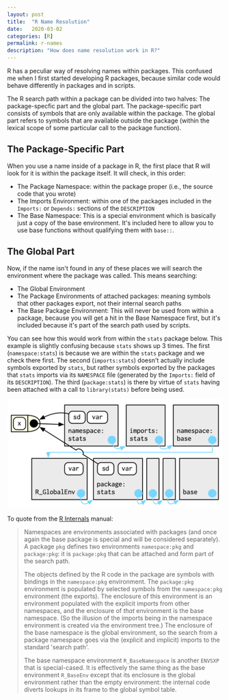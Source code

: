 ```yaml
---
layout: post
title:  "R Name Resolution"
date:   2020-03-02
categories: [R]
permalink: r-names
description: "How does name resolution work in R?"
---
```

R has a peculiar way of resolving names within packages. This confused me when I first started developing R packages, because similar code would behave differently in packages and in scripts.

The R search path within a package can be divided into two halves: The package-specfic part and the global part. The package-specific part consists of symbols that are only available within the package. The global part refers to symbols that are available outside the package (within the lexical scope of some particular call to the package function).

## The Package-Specific Part 

When you use a name inside of a package in R, the first place that R will look for it is within the package itself. It will check, in this order:
- The Package Namespace: within the package proper (i.e., the source code that you wrote)
- The Imports Environment: within one of the packages included in the `Imports:` or `Depends:` sections of the `DESCRIPTION`
- The Base Namespace: This is a special environment which is basically just a copy of the base environment. It's included here to allow you to use base functions without qualifying them with `base::`.

## The Global Part

Now, if the name isn't found in any of these places we will search the environment where the package was called. This means searching:
- The Global Environment
- The Package Environments of attached packages: meaning symbols that other packages export, not their internal search paths
- The Base Package Environment: This will never be used from within a package, because you will get a hit in the Base Namespace first, but it's included because it's part of the search path used by scripts.

You can see how this would work from within the `stats` package below. This example is slightly confusing because `stats` shows up 3 times. The first (`namespace:stats`) is because we are within the `stats` package and we check there first. The second (`imports:stats`) doesn't actually include symbols exported by `stats`, but rather symbols exported by the packages that `stats` imports via its `NAMESPACE` file (generated by the `Imports:` field of its `DESCRIPTION`). The third (`package:stats`) is there by virtue of `stats` having been attached with a call to `library(stats)` before being used.

![R packages](/img/r-packages.png)

To quote from the [R Internals](https://cran.r-project.org/doc/manuals/r-release/R-ints.html) manual:
> Namespaces are environments associated with packages (and once again the base package is special and will be considered separately). A package `pkg` defines two environments `namespace:pkg` and `package:pkg`: it is `package:pkg` that can be attached and form part of the search path.
> 
> The objects defined by the R code in the package are symbols with bindings in the `namespace:pkg` environment. The `package:pkg` environment is populated by selected symbols from the `namespace:pkg` environment (the exports). The enclosure of this environment is an environment populated with the explicit imports from other namespaces, and the enclosure of *that* environment is the base namespace. (So the illusion of the imports being in the namespace environment is created via the environment tree.) The enclosure of the base namespace is the global environment, so the search from a package namespace goes via the (explicit and implicit) imports to the standard 'search path'.
>
> The base namespace environment `R_BaseNamespace` is another `ENVSXP` that is special-cased. It is effectively the same thing as the base environment `R_BaseEnv` except that its enclosure is the global environment rather than the empty environment: the internal code diverts lookups in its frame to the global symbol table. 	

